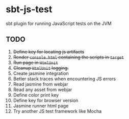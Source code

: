 # sbt-js-test
sbt plugin for running JavaScript tests on the JVM

## TODO
1.  ~~Define key for locating js artifacts~~
2.  ~~Render `console.html` containing the scripts in `target`~~
3.  ~~Run page in `HtmlUnit`~~
4.  ~~Cleanup `HtmlUnit` logging.~~
5.  Create jasmine integration
6.  Better stack traces when encountering JS errors
7.  Read jasmine from webjar
8.  Read any asset from webjar
9.  Define color print key
10. Define key for browser version
11. Jasmine runner html page
12. Try another JS test framework like Mocha
